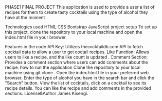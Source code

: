 PHASE1 FINAL PROJECT
This application is used to provide a user a list of recipes for them to create tasty cocktails using the type of alcohol they have at the moment

Technologies used
HTML
CSS
Bootstrap
JavaScript
project setup
To set up this project, clone the repository to your local machine and open the index.html file in your broswer.

Features in the code
API Key: Utilizes thecocktaildb.com API to fetch cocktail data to allow a user to get coctail recipes.
Like Function: Allows users to like a recipe, and the like count is updated .
Comment Section: Provides a comment section where users can add comments about the recipe.
how to run the application
Clone the repository to your local machine using git clone .
Open the index.html file in your preferred web browser.
Enter the type of alcohol you have in the search bar and click the "Search" button.
View the list of cocktails, click on a cocktail to see its recipe details.
You can like the recipe and add comments in the provided sections.
License&Author
James Kisengi.